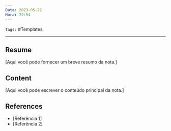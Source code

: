 ```yaml
---
Data: 2023-05-22
Hora: 22:54
---
```

``Tags:`` #Templates 

---

## Resume
[Aqui você pode fornecer um breve resumo da nota.]



## Content
[Aqui você pode escrever o conteúdo principal da nota.]




## References
- [Referência 1]
- [Referência 2]

